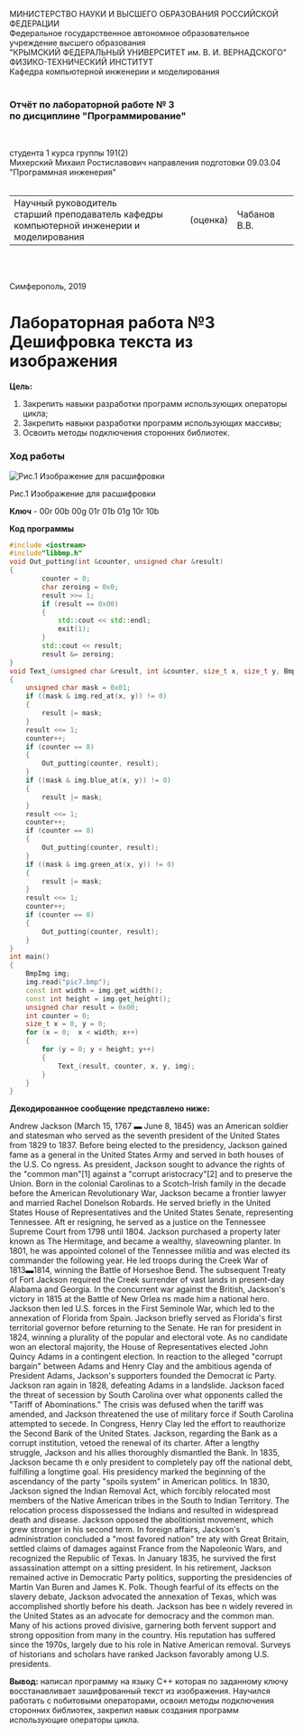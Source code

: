 МИНИСТЕРСТВО НАУКИ  И ВЫСШЕГО ОБРАЗОВАНИЯ РОССИЙСКОЙ ФЕДЕРАЦИИ  
Федеральное государственное автономное образовательное учреждение высшего образования  
"КРЫМСКИЙ ФЕДЕРАЛЬНЫЙ УНИВЕРСИТЕТ им. В. И. ВЕРНАДСКОГО"  
ФИЗИКО-ТЕХНИЧЕСКИЙ ИНСТИТУТ  
Кафедра компьютерной инженерии и моделирования
<br/><br/>

### Отчёт по лабораторной работе № 3<br/> по дисциплине "Программирование"

<br/>

студента 1 курса группы 191(2)  
Михерский Михаил Ростиславович
направления подготовки 09.03.04 "Программная инженерия"  
<br/>

<table>
<tr><td>Научный руководитель<br/> старший преподаватель кафедры<br/> компьютерной инженерии и моделирования</td>
<td>(оценка)</td>
<td>Чабанов В.В.</td>
</tr>
</table>

<br/><br/>

Симферополь, 2019

# Лабораторная работа №3 Дешифровка текста из изображения

**Цель:**

1. Закрепить навыки разработки программ использующих операторы цикла;
2. Закрепить навыки разработки программ использующих массивы;
3. Освоить методы подключения сторонних библиотек.

### Ход работы

![](https://raw.githubusercontent.com/M-850/Task.1_1/master/Lab_3/pic7.bmp "Рис.1 Изображение для расшифровки")

Рис.1 Изображение для расшифровки

**Ключ** - 00r 00b 00g 01r 01b 01g 10r 10b

**Код программы**

```c++
#include <iostream>
#include"libbmp.h"
void Out_putting(int &counter, unsigned char &result)
{	
		counter = 0;
		char zeroing = 0x0;
		result >>= 1;
		if (result == 0x00)
		{
			std::cout << std::endl;
			exit(1);
		}
		std::cout << result;
		result &= zeroing;
}
void Text_(unsigned char &result, int &counter, size_t x, size_t y, BmpImg &img)
{
	unsigned char mask = 0x01;
	if ((mask & img.red_at(x, y)) != 0)
	{
		result |= mask;
	}
	result <<= 1;
	counter++;
	if (counter == 8) 
	{
		Out_putting(counter, result);
	}
	if ((mask & img.blue_at(x, y)) != 0)
	{
		result |= mask;  
	}
	result <<= 1;
	counter++;
	if (counter == 8)
	{
		Out_putting(counter, result);
	}
	if ((mask & img.green_at(x, y)) != 0)
	{
		result |= mask;  
	}
	result <<= 1;
	counter++;
	if (counter == 8)
	{
		Out_putting(counter, result);
	}
}
int main()
{
	BmpImg img;
	img.read("pic7.bmp");
	const int width = img.get_width();
	const int height = img.get_height();
	unsigned char result = 0x00;
	int counter = 0;
	size_t x = 0, y = 0;
	for (x = 0;  x < width; x++)
	{
		for (y = 0; y < height; y++)
		{
			Text_(result, counter, x, y, img);
		}
	}	
}
```

**Декодированное сообщение представлено ниже:** 

Andrew Jackson (March 15, 1767 ▬ June 8, 1845) was an American soldier and statesman who served as the seventh president of the United States from 1829 to 1837. Before being elected to the presidency, Jackson gained fame as a general in the United States Army and served in both houses of the U.S. Co
ngress. As president, Jackson sought to advance the rights of the "common man"[1] against a "corrupt aristocracy"[2] and to preserve the Union.
Born in the colonial Carolinas to a Scotch-Irish family in the decade before the American Revolutionary War, Jackson became a frontier lawyer and married Rachel Donelson Robards. He served briefly in the United States House of Representatives and the United States Senate, representing Tennessee. Aft
er resigning, he served as a justice on the Tennessee Supreme Court from 1798 until 1804. Jackson purchased a property later known as The Hermitage, and became a wealthy, slaveowning planter. In 1801, he was appointed colonel of the Tennessee militia and was elected its commander the following year.
 He led troops during the Creek War of 1813▬1814, winning the Battle of Horseshoe Bend. The subsequent Treaty of Fort Jackson required the Creek surrender of vast lands in present-day Alabama and Georgia. In the concurrent war against the British, Jackson's victory in 1815 at the Battle of New Orlea
ns made him a national hero. Jackson then led U.S. forces in the First Seminole War, which led to the annexation of Florida from Spain. Jackson briefly served as Florida's first territorial governor before returning to the Senate. He ran for president in 1824, winning a plurality of the popular and
electoral vote. As no candidate won an electoral majority, the House of Representatives elected John Quincy Adams in a contingent election. In reaction to the alleged "corrupt bargain" between Adams and Henry Clay and the ambitious agenda of President Adams, Jackson's supporters founded the Democrat
ic Party.
Jackson ran again in 1828, defeating Adams in a landslide. Jackson faced the threat of secession by South Carolina over what opponents called the "Tariff of Abominations." The crisis was defused when the tariff was amended, and Jackson threatened the use of military force if South Carolina attempted
 to secede. In Congress, Henry Clay led the effort to reauthorize the Second Bank of the United States. Jackson, regarding the Bank as a corrupt institution, vetoed the renewal of its charter. After a lengthy struggle, Jackson and his allies thoroughly dismantled the Bank. In 1835, Jackson became th
e only president to completely pay off the national debt, fulfilling a longtime goal. His presidency marked the beginning of the ascendancy of the party "spoils system" in American politics. In 1830, Jackson signed the Indian Removal Act, which forcibly relocated most members of the Native American
tribes in the South to Indian Territory. The relocation process dispossessed the Indians and resulted in widespread death and disease. Jackson opposed the abolitionist movement, which grew stronger in his second term. In foreign affairs, Jackson's administration concluded a "most favored nation" tre
aty with Great Britain, settled claims of damages against France from the Napoleonic Wars, and recognized the Republic of Texas. In January 1835, he survived the first assassination attempt on a sitting president.
In his retirement, Jackson remained active in Democratic Party politics, supporting the presidencies of Martin Van Buren and James K. Polk. Though fearful of its effects on the slavery debate, Jackson advocated the annexation of Texas, which was accomplished shortly before his death. Jackson has bee
n widely revered in the United States as an advocate for democracy and the common man. Many of his actions proved divisive, garnering both fervent support and strong opposition from many in the country. His reputation has suffered since the 1970s, largely due to his role in Native American removal.
Surveys of historians and scholars have ranked Jackson favorably among U.S. presidents.

**Вывод:** написал программу на языку С++ которая по заданному ключу восстанавливает зашифрованный текст из изображения. Научился работать с побитовыми операторами,  освоил методы подключения сторонних библиотек, закрепил навык создания программ использующие операторы цикла.